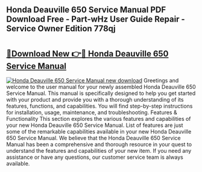 ## Honda Deauville 650 Service Manual PDF Download Free - Part-wHz User Guide Repair - Service Owner Edition 778qj

# <h2><a href="http://cf24496.oget.top/?id=Honda+Deauville+650+Service+Manual">🔗Download New 👉🔴 Honda Deauville 650 Service Manual</a></h2>

[![Honda Deauville 650 Service Manual new download](https://i.imgur.com/5g1atiW.png)](http://cf24496.oget.top/?id=Honda+Deauville+650+Service+Manual)
Greetings and welcome to the user manual for your newly assembled Honda Deauville 650 Service Manual. This manual is specifically designed to help you get started with your product and provide you with a thorough understanding of its features, functions, and capabilities. You will find step-by-step instructions for installation, usage, maintenance, and troubleshooting. Features & Functionality This section explores the various features and capabilities of your new Honda Deauville 650 Service Manual. List of features are just some of the remarkable capabilities available in your new Honda Deauville 650 Service Manual. We believe that the Honda Deauville 650 Service Manual has been a comprehensive and thorough resource in your quest to understand the features and capabilities of your new item. If you need any assistance or have any questions, our customer service team is always available.
